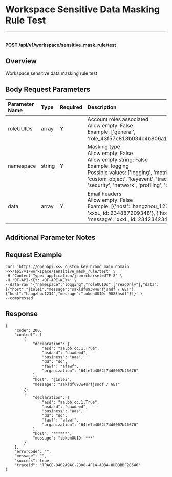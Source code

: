 # Workspace Sensitive Data Masking Rule Test

---

<br />**POST /api/v1/workspace/sensitive_mask_rule/test**

## Overview
Workspace sensitive data masking rule test

## Body Request Parameters

| Parameter Name | Type   | Required | Description                                                                                             |
|:--------------|:-------|:--------|:------------------------------------------------------------------------------------------------------|
| roleUUIDs     | array  | Y       | Account roles associated<br>Allow empty: False <br>Example: ['general', 'role_43f57c813b034c4b806a1a647b4ee387'] <br> |
| namespace     | string | Y       | Masking type<br>Allow empty: False <br>Allow empty string: False <br>Example: logging <br>Possible values: ['logging', 'metric', 'object', 'custom_object', 'keyevent', 'tracing', 'rum', 'security', 'network', 'profiling', 'billing'] <br> |
| data          | array  | Y       | Email headers<br>Allow empty: False <br>Example: [{'host': 'hangzhou_127', 'message': 'xxxL, id: 234887209348'}, {'host': 'xihu', 'message': 'xxxL, id: 234234234'}] <br> |

## Additional Parameter Notes



## Request Example
```shell
curl 'https://openapi.<<< custom_key.brand_main_domain >>>/api/v1/workspace/sensitive_mask_rule/test' \
-H 'Content-Type: application/json;charset=UTF-8' \
-H 'DF-API-KEY: <DF-API-KEY>' \
--data-raw '{"namespace":"logging","roleUUIDs":["readOnly"],"data":[{"host":"jinlei","message":"sakldfu93w4urfjsndf / GET"},{"host":"hangzhou1234","message":"tokenUUID: 9083hsdf"}]}' \
--compressed
```



## Response
```shell
{
    "code": 200,
    "content": [
        {
            "declaration": {
                "asd": "aa,bb,cc,1,True",
                "asdasd": "dawdawd",
                "business": "aaa",
                "dd": "dd",
                "fawf": "afawf",
                "organization": "64fe7b4062f74d0007b46676"
            },
            "host": "jinlei",
            "message": "sakldfu93w4urfjsndf / GET"
        },
        {
            "declaration": {
                "asd": "aa,bb,cc,1,True",
                "asdasd": "dawdawd",
                "business": "aaa",
                "dd": "dd",
                "fawf": "afawf",
                "organization": "64fe7b4062f74d0007b46676"
            },
            "host": "******",
            "message": "tokenUUID: ***"
        }
    ],
    "errorCode": "",
    "message": "",
    "success": true,
    "traceId": "TRACE-D402A9AC-2B08-4F14-A034-8DDBBBF20546"
} 
```